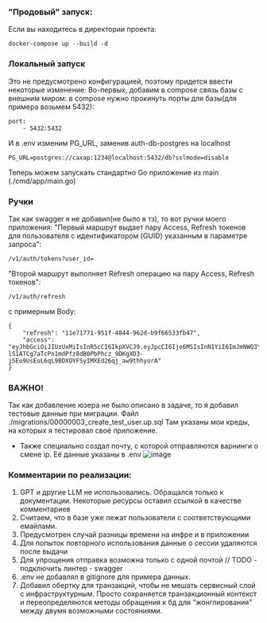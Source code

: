 ### "Продовый" запуск:
Если вы находитесь в директории проекта:
```
docker-compose up --build -d 
```

### Локальный запуск
Это не предусмотрено конфигурацией, поэтому придется ввести некоторые изменение:
Во-первых, добавим в compose связь базы с внешним миром:
в compose нужно прокинуть порты для базы(для примера возьмем 5432):
```
port:
    - 5432:5432
```

И в .env изменим PG_URL, заменив auth-db-postgres на localhost
```
PG_URL=postgres://caxap:1234@localhost:5432/db?sslmode=disable
```
Теперь можем запускать стандартно Go приложение из main (./cmd/app/main.go)


### Ручки
Так как swagger я не добавил(не было в тз), то вот ручки моего приложения:
"Первый маршрут выдает пару Access, Refresh токенов для пользователя с идентификатором (GUID) указанным в параметре запроса":
```
/v1/auth/tokens?user_id=
```
"Второй маршрут выполняет Refresh операцию на пару Access, Refresh токенов":
```
/v1/auth/refresh
```
с примерным Body:
```
{
    "refresh": "11e71771-951f-4844-962d-b9f66533fb47",
    "access": "eyJhbGciOiJIUzUxMiIsInR5cCI6IkpXVCJ9.eyJpcCI6Ijo6MSIsInN1YiI6ImJmNWQ3YmFlLWJiZjUtNDUxNC1hNTBlLWY1YTJmMzM5N2RmMSIsImV4cCI6MTc0NjM0NDY4NywiaWF0IjoxNzQ2MzQ0MDg3LCJqdGkiOiJlNDM0NDI2ZS01YTE3LTRmZmQtOWI2My04MWQ2NDgwZjZjZjgifQ.lGmpg-lS1ATCg7aTcPn1mdPfz8dB0PbPhcz_9DKgXD3-j5Eo9UsEoL6qL9BDXOYFSyIMXEd26qj_aw9thhyorA"
}
```

### ВАЖНО!
Так как добавление юзера не было описано в задаче, то я добавил тестовые данные при миграции. Файл ./migrations/00000003_create_test_user.up.sql
Там указаны мои креды, на которых я тестировал своё приложение.

- Также специально создал почту, с которой отправляются варнинги о смене ip. Её данные указаны в .env
  ![image](https://github.com/user-attachments/assets/dc7bcc52-db88-4550-979e-193ebc27c71a)

### Комментарии по реализации:
1. GPT и другие LLM не использовались. Обращался только к документации. Некоторые ресурсы оставил ссылкой в качестве комментариев
2. Считаем, что в базе уже лежат пользователи с соответствующими емайлами.
3. Предусмотрен случай разницы времени на инфре и в приложении
4. Для попыток повторного использования данные о сессии удаляются после выдачи
5. Для упрощения отправка возможна только с одной почтой
   // TODO - подключить линтер
        - swagger
6. .env не добавлял в gitignore для примера данных.
7. Добавил обертку для транзакций, чтобы не мешать сервисный слой с инфраструктурным. Просто сохраняется транзакционный контекст и переопределяются методы обращения к бд для "жонглирования" между двумя возможными состояниями.
